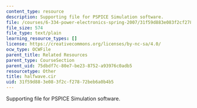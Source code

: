 ```yaml
---
content_type: resource
description: Supporting file for PSPICE Simulation software.
file: /courses/6-334-power-electronics-spring-2007/31f59d883e083f2cf27872beb6a0b4b5_halfwave.cir
file_size: 574
file_type: text/plain
learning_resource_types: []
license: https://creativecommons.org/licenses/by-nc-sa/4.0/
ocw_type: OCWFile
parent_title: Related Resources
parent_type: CourseSection
parent_uid: 75dbdf7c-80e7-be23-8752-a93976c0adb5
resourcetype: Other
title: halfwave.cir
uid: 31f59d88-3e08-3f2c-f278-72beb6a0b4b5
---
```

Supporting file for PSPICE Simulation software.